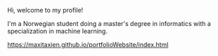 Hi, welcome to my profile!

I'm a Norwegian student doing a master's degree in informatics with a specialization in machine learning.

https://maxitaxien.github.io/portfolioWebsite/index.html

<!---
Maxitaxien/Maxitaxien is a ✨ special ✨ repository because its `README.md` (this file) appears on your GitHub profile.
You can click the Preview link to take a look at your changes.
--->
